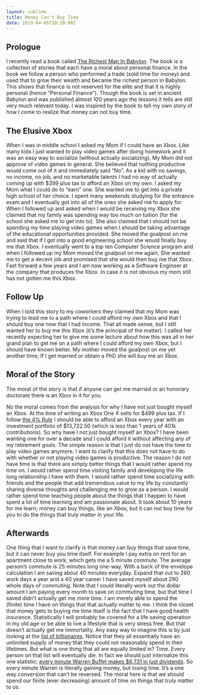 ```yaml
---
layout: sublime
title: Money Can't Buy Time
date: 2019-04-05T10:20:00Z
---
```


## Prologue

I recently read a book called [The Richest Man In Babylon](https://en.wikipedia.org/wiki/The_Richest_Man_in_Babylon). The book is a collection of stories that each have a moral about personal finance. In the book we follow a person who performed a trade (sold time for money) and used that to grow their wealth and became the richest person in Babylon. This shows that finance is not reserved for the elite and that it is highly personal (hence “Personal Finance”). Though the book is set in ancient Babylon and was published almost 100 years ago the lessons it tells are still very much relevant today. I was inspired by the book to tell my own story of how I come to realize that money can not buy time.

## The Elusive Xbox

When I was in middle school I asked my Mom if I could have an Xbox. Like many kids I just wanted to play video games after doing homework and it was an easy way to socialize (without actually socializing). My Mom did not approve of video games in general. She believed that nothing productive would come out of it and immediately said “No”. As a kid with no savings, no income, no job, and no marketable talents I had no way of actually coming up with $399 plus tax to afford an Xbox on my own. I asked my Mom what I could do to “earn” one. She wanted me to get into a private high school of her choice. I spent many weekends studying for the entrance exam and I eventually got into all of the ones she asked me to apply for. When I followed up and asked when I would be receiving my Xbox she claimed that my family was spending way too much on tuition (for the school she asked me to get into to). She also claimed that I should not be spending my time playing video games when I should be taking advantage of the educational opportunities provided. She moved the goalpost on me and said that if I got into a good engineering school she would finally buy me that Xbox. I eventually went to a top ten Computer Science program and when I followed up my Mom moved the goalpost on me again. She wanted me to get a decent job and promised that she would then buy me that Xbox. Fast forward a few years and I am now working as a Software Engineer at the company that produces the Xbox. In case it is not obvious my mom still has not gotten me this Xbox.

## Follow Up

When I told this story to my coworkers they claimed that my Mom was trying to lead me to a path where I could afford my own Xbox and that I should buy one now that I had income. That all made sense, but I still wanted her to buy me this Xbox (it’s the principal of the matter). I called her recently expecting her to give me some lecture about how this was all in her grand plan to get me on a path where I could afford my own Xbox, but I should have known better. My mother moved the goalpost on me yet another time; If I get married or obtain a PhD she will buy me an Xbox.

## Moral of the Story

The moral of the story is that if anyone can get me married or an honorary doctorate there is an Xbox in it for you.

No the moral comes from the analysis for why I have not just bought myself an Xbox. At the time of writing an Xbox One X sells for $499 plus tax. If I follow [the 4% Rule](https://en.wikipedia.org/wiki/Trinity_study) I should be able to afford an Xbox every year with an investment portfolio of $13,722.50 (which is less than 1 years of 401k contributions). So why have I not just bought myself an Xbox? I have been wanting one for over a decade and I could afford it without affecting any of my retirement goals. The simple reason is that I just do not have the time to play video games anymore. I want to clarify that this does not have to do with whether or not playing video games is productive. The reason I do not have time is that there are simply better things that I would rather spend my time on. I would rather spend time visiting family and developing the life long relationship I have with them. I would rather spend time socializing with friends and the people that add tremendous value to my life by constantly sharing diverse thoughts and challenging me to grow as a person. I would rather spend time teaching people about the things that I happen to have spent a lot of time learning and am passionate about. It took about 10 years for me learn; money can buy things, like an Xbox, but it can not buy time for you to do the things that truly matter in your life.

## Afterwards

One thing that I want to clarify is that money can buy things that save time, but it can never buy you time itself. For example I pay extra on rent for an apartment close to work, which gets me a 5 minute commute. The average person’s commute is 25 minutes long one-way. With a back of the envelope calculation I am saving about 40 minutes everyday. Expand that out to 260 work days a year and a 40 year career I have saved myself about 290 whole days of commuting. Note that I could literally work out the dollar amount I am paying every month to save on commuting time, but that time I saved didn’t actually get me more time. I am merely able to spend the (finite) time I have on things that that actually matter to me. I think the closet that money gets to buying me time itself is the fact that I have good health insurance. Statistically I will probably be covered for a life saving operation in my old age or be able to live a lifestyle that is very stress free. But that doesn’t actually get me immortality. Any easy way to imagine this is by just looking at the [list of billionaires](https://www.forbes.com/billionaires/#78898543251c). Notice that they all essentially have an unlimited supply of money that they could not reasonably spend in their lifetimes. But what is one thing that all are equally limited in? Time. Every person on that list will eventually die. In fact we should just internalize this one statistic; [every minute Warren Buffet makes $6,731 in just dividends](https://www.fool.com/investing/2017/04/21/warren-buffett-is-earning-6731-in-dividend-income.aspx). So every minute Warren is literally gaining money, but losing time. It’s a one way conversion that can’t be reversed. The moral here is that we should spend our finite (ever decreasing) amount of time on things that truly matter to us.
